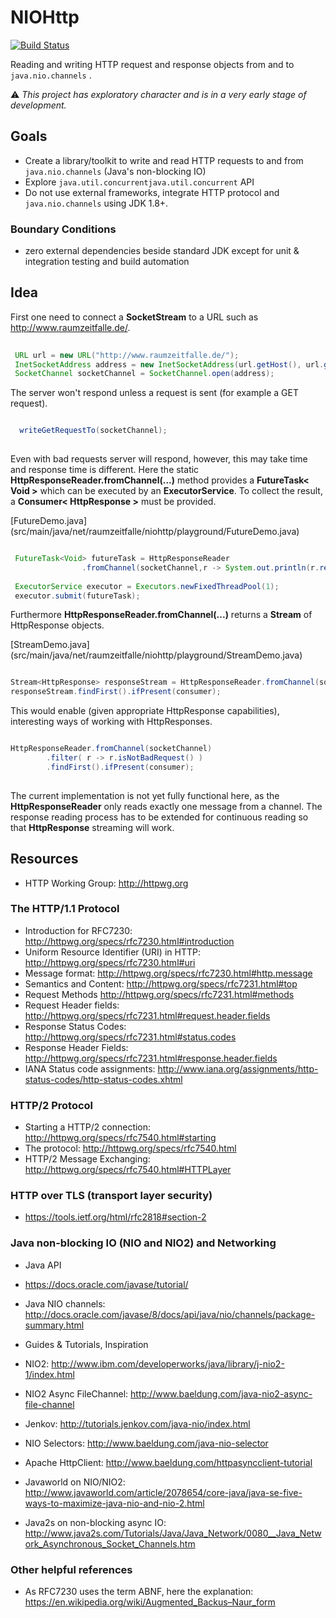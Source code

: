 # NIOHttp

[![Build Status](https://travis-ci.org/Oliver-Loeffler/NIOHttp.svg?branch=master)](https://travis-ci.org/Oliver-Loeffler/NIOHttp)  

Reading and writing HTTP request and response objects from and to  ``java.nio.channels`` .

:warning: *This project has exploratory character and is in a very early stage of development.* 

## Goals

 * Create a library/toolkit to write and read HTTP requests to and from ``java.nio.channels`` (Java's non-blocking IO)
 * Explore ``java.util.concurrentjava.util.concurrent`` API
 * Do not use external frameworks, integrate HTTP protocol and  ``java.nio.channels``  using JDK 1.8+.

### Boundary Conditions

 * zero external dependencies beside standard JDK except for unit & integration testing and build automation


## Idea

First one need to connect a **SocketStream** to a URL such as http://www.raumzeitfalle.de/.

```java 
 
 URL url = new URL("http://www.raumzeitfalle.de/");
 InetSocketAddress address = new InetSocketAddress(url.getHost(), url.getDefaultPort());
 SocketChannel socketChannel = SocketChannel.open(address);

```
The server won't respond unless a request is sent (for example a GET request).
```java

  writeGetRequestTo(socketChannel);
  
```
Even with bad requests server will respond, however, this may take time and response time is different.
Here the static **HttpResponseReader.fromChannel(...)** method provides a **FutureTask< Void >** which can be executed by an **ExecutorService**. To collect the result, a **Consumer< HttpResponse >** must be provided.

[FutureDemo.java] (src/main/java/net/raumzeitfalle/niohttp/playground/FutureDemo.java)

```java

 FutureTask<Void> futureTask = HttpResponseReader
 				.fromChannel(socketChannel,r -> System.out.println(r.responseHeader());
 		
 ExecutorService executor = Executors.newFixedThreadPool(1);
 executor.submit(futureTask);

```
Furthermore **HttpResponseReader.fromChannel(...)** returns a **Stream** of HttpResponse objects. 

[StreamDemo.java] (src/main/java/net/raumzeitfalle/niohttp/playground/StreamDemo.java)

```java

Stream<HttpResponse> responseStream = HttpResponseReader.fromChannel(socketChannel); 
responseStream.findFirst().ifPresent(consumer);

```
This would enable (given appropriate HttpResponse capabilities), interesting ways of working with HttpResponses. 

```java

HttpResponseReader.fromChannel(socketChannel)
	    .filter( r -> r.isNotBadRequest() )
	    .findFirst().ifPresent(consumer);
	    
```

The current implementation is not yet fully functional here, as the **HttpResponseReader** only reads exactly one message from a channel. The response reading process has to be extended for continuous reading so that **HttpResponse** streaming will work.

## Resources

* HTTP Working Group: http://httpwg.org

### The HTTP/1.1 Protocol 

* Introduction for RFC7230: http://httpwg.org/specs/rfc7230.html#introduction
* Uniform Resource Identifier (URI) in HTTP: http://httpwg.org/specs/rfc7230.html#uri
* Message format: http://httpwg.org/specs/rfc7230.html#http.message
* Semantics and Content: http://httpwg.org/specs/rfc7231.html#top
 * Request Methods http://httpwg.org/specs/rfc7231.html#methods
 * Request Header fields: http://httpwg.org/specs/rfc7231.html#request.header.fields
 * Response Status Codes: http://httpwg.org/specs/rfc7231.html#status.codes
 * Response Header Fields: http://httpwg.org/specs/rfc7231.html#response.header.fields
* IANA Status code assignments: http://www.iana.org/assignments/http-status-codes/http-status-codes.xhtml

### HTTP/2 Protocol

* Starting a HTTP/2 connection: http://httpwg.org/specs/rfc7540.html#starting
* The protocol: http://httpwg.org/specs/rfc7540.html
* HTTP/2 Message Exchanging: http://httpwg.org/specs/rfc7540.html#HTTPLayer

### HTTP over TLS (transport layer security)

 * https://tools.ietf.org/html/rfc2818#section-2

### Java non-blocking IO (NIO and NIO2) and Networking

* Java API
 * https://docs.oracle.com/javase/tutorial/
 * Java NIO channels: http://docs.oracle.com/javase/8/docs/api/java/nio/channels/package-summary.html
 
* Guides & Tutorials, Inspiration
 * NIO2: http://www.ibm.com/developerworks/java/library/j-nio2-1/index.html
 * NIO2 Async FileChannel: http://www.baeldung.com/java-nio2-async-file-channel
 * Jenkov: http://tutorials.jenkov.com/java-nio/index.html
 * NIO Selectors: http://www.baeldung.com/java-nio-selector
 * Apache HttpClient: http://www.baeldung.com/httpasyncclient-tutorial
 * Javaworld on NIO/NIO2: http://www.javaworld.com/article/2078654/core-java/java-se-five-ways-to-maximize-java-nio-and-nio-2.html
 * Java2s on non-blocking async IO: http://www.java2s.com/Tutorials/Java/Java_Network/0080__Java_Network_Asynchronous_Socket_Channels.htm
 
### Other helpful references

 * As RFC7230 uses the term ABNF, here the explanation: https://en.wikipedia.org/wiki/Augmented_Backus–Naur_form
